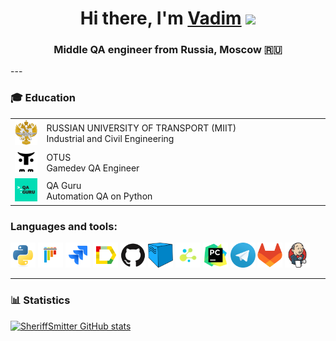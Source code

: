 <h1 align="center">Hi there, I'm <a href="https://daniilshat.ru/" target="_blank">Vadim</a> 
<img src="https://github.com/blackcater/blackcater/raw/main/images/Hi.gif" height="32"/></h1>
<h3 align="center">Middle QA engineer from Russia, Moscow 🇷🇺</h3>
---

### :mortar_board: Education

<table width="100%" border='0'>
    <tr><td width="10%" valign="bottom"><img src="icons/miit_logo.jpg"></td><td valign="middle">RUSSIAN UNIVERSITY OF TRANSPORT (MIIT)</br>Industrial and Civil Engineering</td></tr>
    <tr><td width="10%" valign="bottom"><img src="icons/otus_logo.png"></td><td valign="middle">OTUS</br>Gamedev QA Engineer</td></tr>
    <tr><td width="10%" valign="bottom"><img src="icons/qa_guru_logo.svg"></td><td valign="middle">QA Guru</br>Automation QA on Python</td></tr>
</table>

### Languages and tools:

<img title="Python" src="icons/python.svg" height="40" width="40"/> <img title="Pytest" src="icons/pytest.svg" height="40" width="40"/> <img title="Jira" src="icons/jira.svg" height="40" width="40"/> <img title="Allure Report" src="icons/allure_report.png" height="40" width="40"/> <img title="GitHub" src="icons/github.svg" height="40" width="40"/> <img title="Selenoid" src="icons/selenoid.png" height="40" width="40"/> <img title="Selene" src="icons/selene.png" height="40" width="40"/> <img title="Pycharm" src="icons/pycharm-original.svg" height="40" width="40"/> <img title="Telegram" src="icons/telegram.png" height="40" width="40"/> <img title="GitLab" src="icons/gitlab-original.svg" height="40" width="40"/> <img title="Jenkins" src="icons/jenkins-original.svg" height="40" width="40"/>

---

### 📊 Statistics

[![SheriffSmitter GitHub stats](https://github-readme-stats.vercel.app/api?username=sheriffsmitter)](https://github.com/anuraghazra/github-readme-stats)
